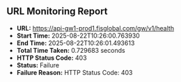 ## URL Monitoring Report

- **URL:** https://api-gw1-prod1.fisglobal.com/gw/v1/health
- **Start Time:** 2025-08-22T10:26:00.763930
- **End Time:** 2025-08-22T10:26:01.493613
- **Total Time Taken:** 0.729683 seconds
- **HTTP Status Code:** 403
- **Status:** Failure
- **Failure Reason:** HTTP Status Code: 403
